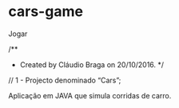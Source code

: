 # cars-game
Jogar

/**
 * Created by Cláudio Braga on 20/10/2016.
 */

// 1 - Projecto denominado “Cars”;

Aplicação em JAVA que simula corridas de carro.
